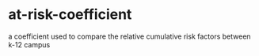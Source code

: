 # at-risk-coefficient
a coefficient used to compare the relative cumulative risk factors between k-12 campus
